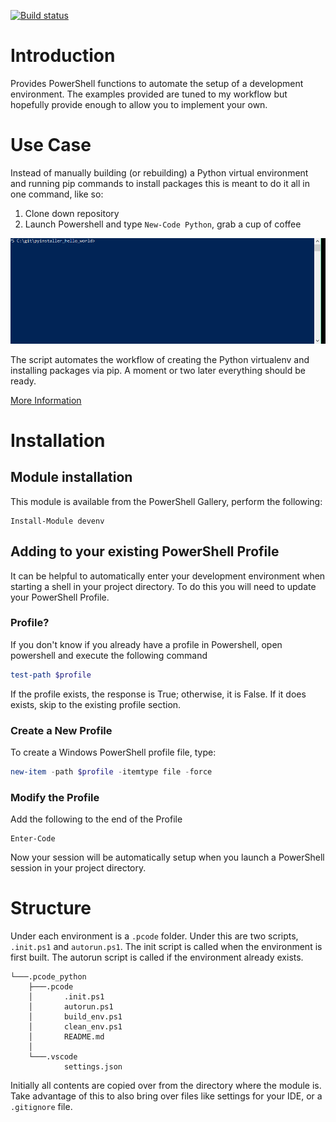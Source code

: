 [![Build status](https://ci.appveyor.com/api/projects/status/h61aascy7dkp4u1l?svg=true)](https://ci.appveyor.com/project/82phil/ps-devenv)

# Introduction

Provides PowerShell functions to automate the setup of a development environment.
The examples provided are tuned to my workflow but hopefully
provide enough to allow you to implement your own. 

# Use Case

Instead of manually building (or rebuilding) a Python virtual environment
and running pip commands to install packages this is meant to do it all in one
command, like so:

1. Clone down repository
2. Launch Powershell and type `New-Code Python`, grab a cup of coffee

![code_python demonstration](./doc/code_python.gif)

The script automates the workflow of creating the Python virtualenv and
installing packages via pip. A moment or two later everything should be ready.

[More Information](./devenv/.pcode_python/.pcode/README.md)

# Installation 

## Module installation

This module is available from the PowerShell Gallery, perform the following:

```
Install-Module devenv
```

## Adding to your existing PowerShell Profile

It can be helpful to automatically enter your development environment when
starting a shell in your project directory. To do this you will need to update
your PowerShell Profile.

### Profile?

If you don't know if you already have a profile in Powershell, open powershell
and execute the following command

```powershell
test-path $profile
```

If the profile exists, the response is True; otherwise, it is False. If it does
exists, skip to the existing profile section.

### Create a New Profile

To create a Windows PowerShell profile file, type:

```powershell
new-item -path $profile -itemtype file -force
```

### Modify the Profile

Add the following to the end of the Profile
```
Enter-Code
```

Now your session will be automatically setup when you launch a PowerShell
session in your project directory.

# Structure

Under each environment is a `.pcode` folder. Under this are two scripts, `.init.ps1` and
`autorun.ps1`. The init script is called when the environment is first built. The autorun
script is called if the environment already exists.

```
└───.pcode_python
    ├───.pcode
    │       .init.ps1
    │       autorun.ps1
    │       build_env.ps1
    │       clean_env.ps1
    │       README.md
    │
    └───.vscode
            settings.json
```

Initially all contents are copied over from the directory where the module is.
Take advantage of this to also bring over files like settings for your IDE, or a
`.gitignore` file.
